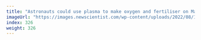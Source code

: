 ```yaml
---
title: "Astronauts could use plasma to make oxygen and fertiliser on Mars"
imageUrl: "https://images.newscientist.com/wp-content/uploads/2022/08/16135957/SEI_119664447.jpg?width=600"
index: 326
weight: 326
---
```

